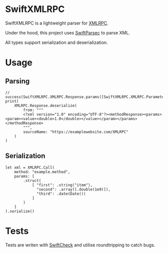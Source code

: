 # SwiftXMLRPC

SwiftXMLRPC is a lightweight parser for [XMLRPC](http://xmlrpc.com/spec.md).

Under the hood, this project uses [SwiftParsec](https://github.com/davedufresne/SwiftParsec) to parse XML.

All types support serialization and deserialization.

# Usage
## Parsing
    // success(SwiftXMLRPC.XMLRPC.Response.params([SwiftXMLRPC.XMLRPC.Parameter.double(1.0)]))
    print(
        XMLRPC.Response.deserialize(
            from: """
            <?xml version="1.0" encoding="UTF-8"?><methodResponse><params><param><value><double>1.0</double></value></param></params></methodResponse>
            """,
            sourceName: "https://examplewebsite.com/XMLRPC"
        )
    )
## Serialization
    let xml = XMLRPC.Call(
        method: "example.method",
        params: [
            .struct(
                [ "first": .string("item"),
                  "second": .array([.double(1e9)]),
                  "third": .date(Date())
                ]
            )
        ]
    ).serialize()
    
# Tests
Tests are writen with [SwiftCheck](https://github.com/typelift/SwiftCheck) and utilise roundtripping to catch bugs.
